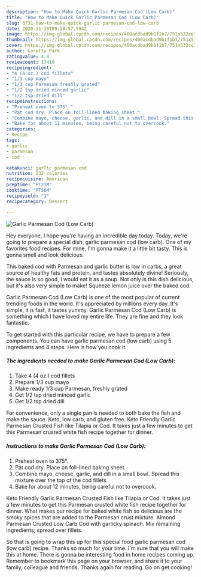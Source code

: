 ```yaml
---
description: "How to Make Quick Garlic Parmesan Cod (Low Carb)"
title: "How to Make Quick Garlic Parmesan Cod (Low Carb)"
slug: 3731-how-to-make-quick-garlic-parmesan-cod-low-carb
date: 2020-11-30T09:20:57.594Z
image: https://img-global.cpcdn.com/recipes/400acdbad9b1f1b7/751x532cq70/garlic-parmesan-cod-low-carb-recipe-main-photo.jpg
thumbnail: https://img-global.cpcdn.com/recipes/400acdbad9b1f1b7/751x532cq70/garlic-parmesan-cod-low-carb-recipe-main-photo.jpg
cover: https://img-global.cpcdn.com/recipes/400acdbad9b1f1b7/751x532cq70/garlic-parmesan-cod-low-carb-recipe-main-photo.jpg
author: Loretta Park
ratingvalue: 4.8
reviewcount: 17410
recipeingredient:
- "4 (4 oz.) cod fillets"
- "1/3 cup mayo"
- "1/3 cup Parmesan freshly grated"
- "1/2 tsp dried minced garlic"
- "1/2 tsp dried dill"
recipeinstructions:
- "Preheat oven to 375°."
- "Pat cod dry. Place on foil-lined baking sheet."
- "Combine mayo, cheese, garlic, and dill in a small bowl. Spread this mixture over the top of the cod fillets."
- "Bake for about 12 minutes, being careful not to overcook."
categories:
- Recipe
tags:
- garlic
- parmesan
- cod

katakunci: garlic parmesan cod 
nutrition: 232 calories
recipecuisine: American
preptime: "PT23M"
cooktime: "PT56M"
recipeyield: "1"
recipecategory: Dessert

---
```



![Garlic Parmesan Cod (Low Carb)](https://img-global.cpcdn.com/recipes/400acdbad9b1f1b7/751x532cq70/garlic-parmesan-cod-low-carb-recipe-main-photo.jpg)

Hey everyone, I hope you're having an incredible day today. Today, we're going to prepare a special dish, garlic parmesan cod (low carb). One of my favorites food recipes. For mine, I'm gonna make it a little bit tasty. This is gonna smell and look delicious.

This baked cod with Parmesan and garlic butter is low in carbs, a great source of healthy fats and protein, and tastes absolutely divine! Seriously, the sauce is so good, I would eat it as a soup. Not only is this dish delicious, but it&#39;s also very simple to make! Squeeze lemon juice over the baked cod.

Garlic Parmesan Cod (Low Carb) is one of the most popular of current trending foods in the world. It's appreciated by millions every day. It's simple, it is fast, it tastes yummy. Garlic Parmesan Cod (Low Carb) is something which I have loved my entire life. They are fine and they look fantastic.


To get started with this particular recipe, we have to prepare a few components. You can have garlic parmesan cod (low carb) using 5 ingredients and 4 steps. Here is how you cook it.

<!--inarticleads1-->

##### The ingredients needed to make Garlic Parmesan Cod (Low Carb):

1. Take 4 (4 oz.) cod fillets
1. Prepare 1/3 cup mayo
1. Make ready 1/3 cup Parmesan, freshly grated
1. Get 1/2 tsp dried minced garlic
1. Get 1/2 tsp dried dill


For convenience, only a single pan is needed to both bake the fish and make the sauce. Keto, low carb, and gluten free. Keto Friendly Garlic Parmesan Crusted Fish like Tilapia or Cod. It takes just a few minutes to get this Parmesan crusted white fish recipe together for dinner. 

<!--inarticleads2-->

##### Instructions to make Garlic Parmesan Cod (Low Carb):

1. Preheat oven to 375°.
1. Pat cod dry. Place on foil-lined baking sheet.
1. Combine mayo, cheese, garlic, and dill in a small bowl. Spread this mixture over the top of the cod fillets.
1. Bake for about 12 minutes, being careful not to overcook.


Keto Friendly Garlic Parmesan Crusted Fish like Tilapia or Cod. It takes just a few minutes to get this Parmesan crusted white fish recipe together for dinner. What makes our recipe for baked white fish so delicious are the smoky spices that are added to the Parmesan crust mixture. Almond Parmesan Crusted Low Carb Cod with garlicky spinach. Mix remaining ingredients; spread over fillets. 

So that is going to wrap this up for this special food garlic parmesan cod (low carb) recipe. Thanks so much for your time. I'm sure that you will make this at home. There is gonna be interesting food in home recipes coming up. Remember to bookmark this page on your browser, and share it to your family, colleague and friends. Thanks again for reading. Go on get cooking!
